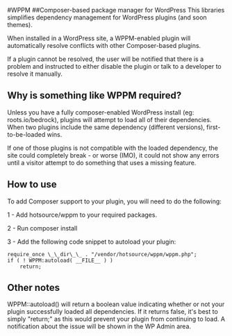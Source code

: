 #WPPM
##Composer-based package manager for WordPress
This libraries simplifies dependency management for WordPress plugins (and soon themes). 

When installed in a WordPress site, a WPPM-enabled plugin will automatically resolve conflicts with other Composer-based plugins.

If a plugin cannot be resolved, the user will be notified that there is a problem and instructed to either disable the plugin or 
talk to a developer to resolve it manually.

## Why is something like WPPM required?
Unless you have a fully composer-enabled WordPress install (eg: roots.io/bedrock), plugins will attempt to load
all of their dependencies. When two plugins include the same dependency (different versions), first-to-be-loaded wins.

If one of those plugins is not compatible with the loaded dependency, the site could completely break - or worse (IMO), 
 it could not show any errors until a visitor attempt to do something that uses a missing feature.

## How to use
To add Composer support to your plugin, you will need to do the following:
 
 1 - Add hotsource/wppm to your required packages.
 
 2 - Run composer install
 
 3 - Add the following code snippet to autoload your plugin:
  
  ```
  require_once \_\_dir\_\_ . "/vendor/hotsource/wppm/wppm.php";
  if ( ! WPPM:autoload( __FILE__ ) )
      return;
  ```

## Other notes

WPPM::autoload() will return a boolean value indicating whether or not your plugin successfully loaded all dependencies.
If it returns false, it's best to simply "return;" as this would prevent your plugin from continuing to load.
A notification about the issue will be shown in the WP Admin area.